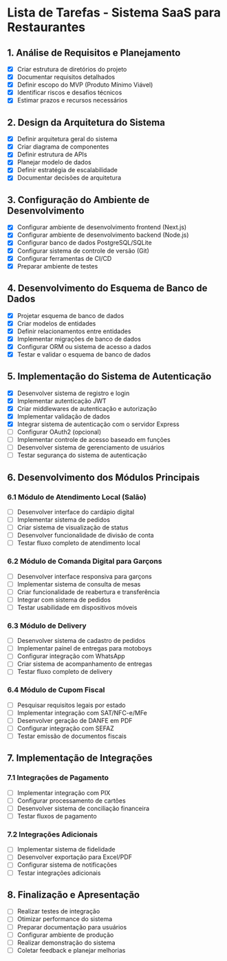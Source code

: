 # Lista de Tarefas - Sistema SaaS para Restaurantes

## 1. Análise de Requisitos e Planejamento
- [x] Criar estrutura de diretórios do projeto
- [x] Documentar requisitos detalhados
- [x] Definir escopo do MVP (Produto Mínimo Viável)
- [x] Identificar riscos e desafios técnicos
- [x] Estimar prazos e recursos necessários

## 2. Design da Arquitetura do Sistema
- [x] Definir arquitetura geral do sistema
- [x] Criar diagrama de componentes
- [x] Definir estrutura de APIs
- [x] Planejar modelo de dados
- [x] Definir estratégia de escalabilidade
- [x] Documentar decisões de arquitetura

## 3. Configuração do Ambiente de Desenvolvimento
- [x] Configurar ambiente de desenvolvimento frontend (Next.js)
- [x] Configurar ambiente de desenvolvimento backend (Node.js)
- [x] Configurar banco de dados PostgreSQL/SQLite
- [x] Configurar sistema de controle de versão (Git)
- [x] Configurar ferramentas de CI/CD
- [x] Preparar ambiente de testes

## 4. Desenvolvimento do Esquema de Banco de Dados
- [x] Projetar esquema de banco de dados
- [x] Criar modelos de entidades
- [x] Definir relacionamentos entre entidades
- [x] Implementar migrações de banco de dados
- [x] Configurar ORM ou sistema de acesso a dados
- [x] Testar e validar o esquema de banco de dados

## 5. Implementação do Sistema de Autenticação
- [x] Desenvolver sistema de registro e login
- [x] Implementar autenticação JWT
- [x] Criar middlewares de autenticação e autorização
- [x] Implementar validação de dados
- [x] Integrar sistema de autenticação com o servidor Express
- [ ] Configurar OAuth2 (opcional)
- [ ] Implementar controle de acesso baseado em funções
- [ ] Desenvolver sistema de gerenciamento de usuários
- [ ] Testar segurança do sistema de autenticação

## 6. Desenvolvimento dos Módulos Principais

### 6.1 Módulo de Atendimento Local (Salão)
- [ ] Desenvolver interface do cardápio digital
- [ ] Implementar sistema de pedidos
- [ ] Criar sistema de visualização de status
- [ ] Desenvolver funcionalidade de divisão de conta
- [ ] Testar fluxo completo de atendimento local

### 6.2 Módulo de Comanda Digital para Garçons
- [ ] Desenvolver interface responsiva para garçons
- [ ] Implementar sistema de consulta de mesas
- [ ] Criar funcionalidade de reabertura e transferência
- [ ] Integrar com sistema de pedidos
- [ ] Testar usabilidade em dispositivos móveis

### 6.3 Módulo de Delivery
- [ ] Desenvolver sistema de cadastro de pedidos
- [ ] Implementar painel de entregas para motoboys
- [ ] Configurar integração com WhatsApp
- [ ] Criar sistema de acompanhamento de entregas
- [ ] Testar fluxo completo de delivery

### 6.4 Módulo de Cupom Fiscal
- [ ] Pesquisar requisitos legais por estado
- [ ] Implementar integração com SAT/NFC-e/MFe
- [ ] Desenvolver geração de DANFE em PDF
- [ ] Configurar integração com SEFAZ
- [ ] Testar emissão de documentos fiscais

## 7. Implementação de Integrações

### 7.1 Integrações de Pagamento
- [ ] Implementar integração com PIX
- [ ] Configurar processamento de cartões
- [ ] Desenvolver sistema de conciliação financeira
- [ ] Testar fluxos de pagamento

### 7.2 Integrações Adicionais
- [ ] Implementar sistema de fidelidade
- [ ] Desenvolver exportação para Excel/PDF
- [ ] Configurar sistema de notificações
- [ ] Testar integrações adicionais

## 8. Finalização e Apresentação
- [ ] Realizar testes de integração
- [ ] Otimizar performance do sistema
- [ ] Preparar documentação para usuários
- [ ] Configurar ambiente de produção
- [ ] Realizar demonstração do sistema
- [ ] Coletar feedback e planejar melhorias
